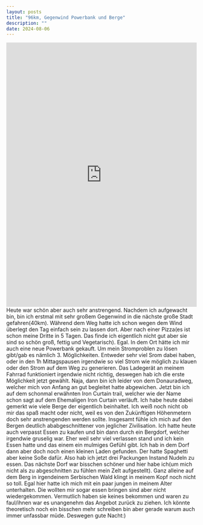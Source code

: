 ```yaml
---
layout: posts
title: "96km, Gegenwind Powerbank und Berge"
description: ""
date: 2024-08-06
---
```

<iframe src="https://www.komoot.com/de-de/tour/1765263632/embed?share_token=aB5QpwJJsVoxvXA7FIbHHSzqqapOMvAA0us9BkSb77Jpg4kU3S&profile=1" width="100%" height="700" frameborder="0" scrolling="no"></iframe>
Heute war schön aber auch sehr anstrengend. Nachdem ich aufgewacht bin, bin ich erstmal mit sehr großem Gegenwind in die nächste große Stadt gefahren(40km). Während dem Weg hatte ich schon wegen dem Wind überlegt den Tag einfach sein zu lassen dort. Aber nach einer Pizza(es ist schon meine Dritte in 5 Tagen. Das finde ich eigentlich nicht gut aber sie sind so schön groß, fettig und Vegetarisch). Egal. In dem Ort hätte ich mir auch eine neue Powerbank gekauft. Um mein Stromproblen zu lösen gibt/gab es nämlich 3. Möglichkeiten. Entweder sehr viel Srom dabei haben, oder in den 1h Mittagspausen irgendwie so viel Strom wie möglich zu klauen oder den Strom auf dem Weg zu generieren. Das Ladegerät an meinem Fahrrad funktioniert irgendwie nicht richtig, deswegen hab ich die erste Möglichkeit jetzt gewählt.
Naja, dann bin ich leider von dem Donauradweg, welcher mich von Anfang an gut begleitet hatte abgewichen. Jetzt bin ich auf dem schonmal erwähnten Iron Curtain trail, welcher wie der Name schon sagt auf dem Ehemaligen Iron Curtain verläuft.
Ich habe heute dabei gemerkt wie viele Berge der eigentlich beinhaltet. Ich weiß noch nicht ob mir das spaß macht oder nicht, weil es von den Zukünftigen Höhenmetern doch sehr anstrengenden werden sollte. Insgesamt fühle ich mich auf den Bergen deutlich ababgeschnittener von jeglicher Zivilisation. Ich hatte heute auch verpasst Essen zu kaufen und bin dann durch ein Bergdorf, welcher irgendwie gruselig war. Eher weil sehr viel verlassen stand und ich kein Essen hatte und das einem ein mulmiges Gefühl gibt. Ich hab in dem Dorf dann aber doch noch einen kleinen Laden gefunden. Der hatte Spaghetti aber keine Soße dafür. Also hab ich jetzt drei Packungen Instand Nudeln zu essen. Das nächste Dorf war bisschen schöner und hier habe ich(um mich nicht als zu abgeschnitten zu fühlen mein Zelt aufgestellt). Ganz alleine auf dem Berg in irgendeinem Serbischen Wald klingt in meinem Kopf noch nicht so toll.
Egal hier hatte ich mich mit ein paar jungen in meinem Alter unterhalten. Die wollten mir sogar essen bringen sind aber nicht wiedergekommen. Vermutlich haben sie keines bekommen und waren zu faul/ihnen war es unangenehm das Angebot zurück zu ziehen.
Ich könnte theoretisch noch ein bisschen mehr schreiben bin aber gerade warum auch immer unfassbar müde. Deswegen gute Nacht:)